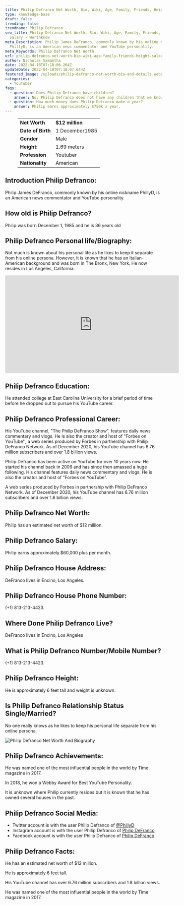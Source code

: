 ```yaml
---
title: Philip Defranco Net Worth, Bio, Wiki, Age, Family, Friends, Height & Salary
type: knowledge-base
draft: false
trending: false
trendname: Philip Defranco
seo_title: Philip Defranco Net Worth, Bio, Wiki, Age, Family, Friends, Height &
  Salary - Worthknow
meta_Description: Philip James DeFranco, commonly known by his online nickname
  PhillyD, is an American news commentator and YouTube personality.
meta_Keywords: Philip Defranco Net Worth
url: philip-defranco-net-worth-bio-wiki-age-family-friends-height-salary
author: Nicholas Samantha
date: 2022-04-18T07:18:06.264Z
updateDate: 2022-04-18T07:18:07.644Z
featured_Image: /uploads/philip-defranco-net-worth-bio-and-details.webp
categories:
  - YouTuber
faqs:
  - question: Does Philip Defranco have children?
    answer: No, Philip Defranco does not have any children that we know of.
  - question: How much money does Philip Defranco make a year?
    answer: Philip earns approximately $750k a year.
---
```

<figure class="wp-block-table is-style-stripes">
  <table>
    <tbody>
      <tr>
        <td>
          <strong>Net Worth</strong>
        </td>
        <td>
          <strong>$12 million</strong>
        </td>
      </tr>
      <tr>
        <td>
          <strong>Date of Birth</strong>
        </td>
        <td>1 December1985</td>
      </tr>
      <tr>
        <td>
          <strong>Gender</strong>
        </td>
        <td>Male</td>
      </tr>
      <tr>
        <td>
          <strong>Height:</strong>
        </td>
        <td>1.69 meters</td>
      </tr>
      <tr>
        <td>
          <strong>Profession</strong>
        </td>
        <td>Youtuber</td>
      </tr>
      <tr>
        <td>
          <strong>Nationality</strong>
        </td>
        <td>American</td>
      </tr>
    </tbody>
  </table>
</figure>

## **Introduction Philip Defranco:**

Philip James DeFranco, commonly known by his online nickname PhillyD, is an American news commentator and YouTube personality. 

## **How old is Philip Defranco?**

Philip was born December 1, 1985 and he is 36 years old

## **Philip Defranco Personal life/Biography:**

Not much is known about his personal life as he likes to keep it separate from his online persona. However, it is known that he has an Italian-American background and was born in The Bronx, New York. He now resides in Los Angeles, California. 

<iframe width="560" height="315" src="https://www.youtube.com/embed/0N8fXbFWb_Q" title="YouTube video player" frameborder="0" allow="accelerometer; autoplay; clipboard-write; encrypted-media; gyroscope; picture-in-picture" allowfullscreen></iframe>

## **Philip Defranco Education:**

He attended college at East Carolina University for a brief period of time before he dropped out to pursue his YouTube career.

## **Philip Defranco Professional Career:**

His YouTube channel, "The Philip DeFranco Show", features daily news commentary and vlogs. He is also the creator and host of "Forbes on YouTube'', a web series produced by Forbes in partnership with Philip DeFranco Network. As of December 2020, his YouTube channel has 6.76 million subscribers and over 1.8 billion views.

Philip Defranco has been active on YouTube for over 10 years now. He started his channel back in 2006 and has since then amassed a huge following. His channel features daily news commentary and vlogs. He is also the creator and host of "Forbes on YouTube".

A web series produced by Forbes in partnership with Philip DeFranco Network. As of December 2020, his YouTube channel has 6.76 million subscribers and over 1.8 billion views.

## **Philip Defranco Net Worth:**

Philip has an estimated net worth of $12 million.

## **Philip Defranco Salary:**

Philip earns approximately $60,000 plus per month.

## **Philip Defranco House Address:**

DeFranco lives in Encino, Los Angeles.

## **Philip Defranco House Phone Number:**

(+1) 813-213-4423.

## **Where Done Philip Defranco Live?**

DeFranco lives in Encino, Los Angeles

## **What is Philip Defranco Number/Mobile Number?**

(+1) 813-213-4423.

## **Philip Defranco Height:**

He is approximately 6 feet tall and weight is unknown.

## **Is Philip Defranco Relationship Status Single/Married?**

No one really knows as he likes to keep his personal life separate from his online persona.

![Philip Defranco Net Worth And Biography](/uploads/philip-defranco-net-worth.webp)

## **Philip Defranco Achievements:**

He was named one of the most influential people in the world by Time magazine in 2017.

In 2018, he won a Webby Award for Best YouTube Personality.

It is unknown where Philip currently resides but it is known that he has owned several houses in the past. 

## **Philip Defranco Social Media:**

* Twitter account is with the user Philip Defranco of <a href="https://twitter.com/PhillyD" target="_blank" rel="nofollow" rel="noopener">@PhillyD</a>
* Instagram account is with the user Philip Defranco of <a href="https://www.instagram.com/phillydefranco/" target="_blank" rel="nofollow" rel="noopener">Philip DeFranco</a>
* Facebook account is with the user Philip Defranco of <a href="https://web.facebook.com/ThePhilipDeFrancoShow/" target="_blank" rel="nofollow" rel="noopener">Philip DeFranco</a>

## **Philip Defranco Facts:**

He has an estimated net worth of $12 million.

He is approximately 6 feet tall.

His YouTube channel has over 6.76 million subscribers and 1.8 billion views. 

He was named one of the most influential people in the world by Time magazine in 2017.